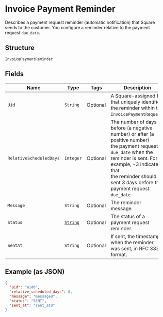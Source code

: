 
# Invoice Payment Reminder

Describes a payment request reminder (automatic notification) that Square sends
to the customer. You configure a reminder relative to the payment request
`due_date`.

## Structure

`InvoicePaymentReminder`

## Fields

| Name | Type | Tags | Description | Getter |
|  --- | --- | --- | --- | --- |
| `Uid` | `String` | Optional | A Square-assigned ID that uniquely identifies the reminder within the<br>`InvoicePaymentRequest`. | String getUid() |
| `RelativeScheduledDays` | `Integer` | Optional | The number of days before (a negative number) or after (a positive number)<br>the payment request `due_date` when the reminder is sent. For example, -3 indicates that<br>the reminder should be sent 3 days before the payment request `due_date`. | Integer getRelativeScheduledDays() |
| `Message` | `String` | Optional | The reminder message. | String getMessage() |
| `Status` | [`String`](/doc/models/invoice-payment-reminder-status.md) | Optional | The status of a payment request reminder. | String getStatus() |
| `SentAt` | `String` | Optional | If sent, the timestamp when the reminder was sent, in RFC 3339 format. | String getSentAt() |

## Example (as JSON)

```json
{
  "uid": "uid0",
  "relative_scheduled_days": 0,
  "message": "message0",
  "status": "SENT",
  "sent_at": "sent_at0"
}
```

